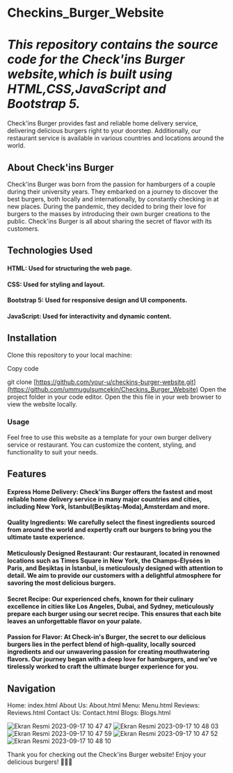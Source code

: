 # Checkins_Burger_Website


# *This repository contains the source code for the Check'ins Burger website,which is built using HTML,CSS,JavaScript and Bootstrap 5.*


Check'ins Burger provides fast and reliable home delivery service, delivering delicious burgers right to your doorstep. Additionally, our restaurant service is available in various countries and locations around the world. 
## About Check'ins Burger

Check'ins Burger was born from the passion for hamburgers of a couple during their university years. They embarked on a journey to discover the best burgers, both locally and internationally, by constantly checking in at new places. During the pandemic, they decided to bring their love for burgers to the masses by introducing their own burger creations to the public. Check'ins Burger is all about sharing the secret of flavor with its customers.

## Technologies Used

#### HTML: Used for structuring the web page.
#### CSS: Used for styling and layout.
#### Bootstrap 5: Used for responsive design and UI components.
#### JavaScript: Used for interactivity and dynamic content.

## Installation

Clone this repository to your local machine:

Copy code

git clone [https://github.com/your-u/checkins-burger-website.git](https://github.com/ummugulsumcekin/Checkins_Burger_Website)
Open the project folder in your code editor.
Open the this file in your web browser to view the website locally.

### Usage

Feel free to use this website as a template for your own burger delivery service or restaurant. You can customize the content, styling, and functionality to suit your needs.

## Features


#### Express Home Delivery: Check'ins Burger offers the fastest and most reliable home delivery service in many major countries and cities, including New York, İstanbul(Beşiktaş-Moda),Amsterdam and more.

#### Quality Ingredients: We carefully select the finest ingredients sourced from around the world and expertly craft our burgers to bring you the ultimate taste experience.

#### Meticulously Designed Restaurant: Our restaurant, located in renowned locations such as Times Square in New York, the Champs-Élysées in Paris, and Beşiktaş in İstanbul, is meticulously designed with attention to detail. We aim to provide our customers with a delightful atmosphere for savoring the most delicious burgers.

#### Secret Recipe: Our experienced chefs, known for their culinary excellence in cities like Los Angeles, Dubai, and Sydney, meticulously prepare each burger using our secret recipe. This ensures that each bite leaves an unforgettable flavor on your palate.

#### Passion for Flavor: At Check-in's Burger, the secret to our delicious burgers lies in the perfect blend of high-quality, locally sourced ingredients and our unwavering passion for creating mouthwatering flavors. Our journey began with a deep love for hamburgers, and we've tirelessly worked to craft the ultimate burger experience for you.

## Navigation

Home: index.html
About Us: About.html
Menu: Menu.html
Reviews: Reviews.html
Contact Us: Contact.html
Blogs: Blogs.html



![Ekran Resmi 2023-09-17 10 47 47](https://github.com/ummugulsumcekin/Checkins_Burger_Website/assets/102469765/c4d88628-4785-403c-bbde-954ab686b15a)
![Ekran Resmi 2023-09-17 10 48 03](https://github.com/ummugulsumcekin/Checkins_Burger_Website/assets/102469765/74fbb391-251a-4db8-8082-2076ef39ac97)
![Ekran Resmi 2023-09-17 10 47 59](https://github.com/ummugulsumcekin/Checkins_Burger_Website/assets/102469765/01402bde-57b6-48ba-8850-e95ad6f6fd5c)
![Ekran Resmi 2023-09-17 10 47 52](https://github.com/ummugulsumcekin/Checkins_Burger_Website/assets/102469765/92bb0e71-17a8-4d0d-8fae-d4b17366a6a6)
![Ekran Resmi 2023-09-17 10 48 10](https://github.com/ummugulsumcekin/Checkins_Burger_Website/assets/102469765/2f1e666e-202e-4235-babb-b35652c36725)

Thank you for checking out the Check'ins Burger website! Enjoy your delicious burgers! 🍔🍟🥤

